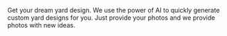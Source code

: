 Get your dream yard design. We use the power of AI to quickly generate custom yard designs for you. Just provide your photos and we provide photos with new ideas.
